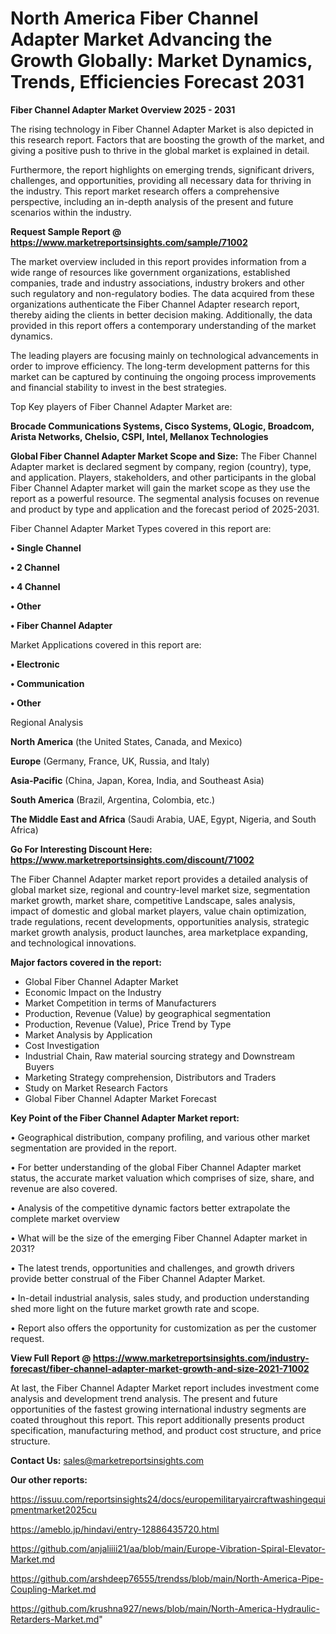 # North America Fiber Channel Adapter Market Advancing the Growth Globally: Market Dynamics, Trends, Efficiencies Forecast 2031

<Strong> Fiber Channel Adapter Market Overview 2025 - 2031</strong>

The rising technology in Fiber Channel Adapter Market is also depicted in this research report. Factors that are boosting the growth of the market, and giving a positive push to thrive in the global market is explained in detail.

Furthermore, the report highlights on emerging trends, significant drivers, challenges, and opportunities, providing all necessary data for thriving in the industry. This report market research offers a comprehensive perspective, including an in-depth analysis of the present and future scenarios within the industry.

<strong>Request Sample Report @ <a href=https://www.marketreportsinsights.com/sample/71002>https://www.marketreportsinsights.com/sample/71002</a></strong>

The market overview included in this report provides information from a wide range of resources like government organizations, established companies, trade and industry associations, industry brokers and other such regulatory and non-regulatory bodies. The data acquired from these organizations authenticate the Fiber Channel Adapter research report, thereby aiding the clients in better decision making. Additionally, the data provided in this report offers a contemporary understanding of the market dynamics.

The leading players are focusing mainly on technological advancements in order to improve efficiency. The long-term development patterns for this market can be captured by continuing the ongoing process improvements and financial stability to invest in the best strategies.

Top Key players of Fiber Channel Adapter Market are:

<strong>Brocade Communications Systems, Cisco Systems, QLogic, Broadcom, Arista Networks, Chelsio, CSPI, Intel, Mellanox Technologies</strong>

<strong><b>Global Fiber Channel Adapter Market Scope and Size:</b></strong>
The Fiber Channel Adapter market is declared segment by company, region (country), type, and application. Players, stakeholders, and other participants in the global Fiber Channel Adapter market will gain the market scope as they use the report as a powerful resource. The segmental analysis focuses on revenue and product by type and application and the forecast period of 2025-2031.

Fiber Channel Adapter Market Types covered in this report are:

<strong>• Single Channel

• 2 Channel

• 4 Channel

• Other

• Fiber Channel Adapter</strong>

Market Applications covered in this report are:

<strong>• Electronic

• Communication

• Other</strong> 

Regional Analysis

<strong>North America</strong> (the United States, Canada, and Mexico)

<strong>Europe</strong> (Germany, France, UK, Russia, and Italy)

<strong>Asia-Pacific</strong> (China, Japan, Korea, India, and Southeast Asia)

<strong>South America</strong> (Brazil, Argentina, Colombia, etc.)

<strong>The Middle East and Africa</strong> (Saudi Arabia, UAE, Egypt, Nigeria, and South Africa)

<strong>Go For Interesting Discount Here: <a href=https://www.marketreportsinsights.com/discount/71002>https://www.marketreportsinsights.com/discount/71002</a></strong>

The Fiber Channel Adapter market report provides a detailed analysis of global market size, regional and country-level market size, segmentation market growth, market share, competitive Landscape, sales analysis, impact of domestic and global market players, value chain optimization, trade regulations, recent developments, opportunities analysis, strategic market growth analysis, product launches, area marketplace expanding, and technological innovations.

<strong><b>Major factors covered in the report:</b></strong>
<ul>
  <li>Global Fiber Channel Adapter Market </li>
  <li>Economic Impact on the Industry</li>
  <li>Market Competition in terms of Manufacturers</li>
  <li>Production, Revenue (Value) by geographical segmentation</li>
  <li>Production, Revenue (Value), Price Trend by Type</li>
  <li>Market Analysis by Application</li>
  <li>Cost Investigation</li>
  <li>Industrial Chain, Raw material sourcing strategy and Downstream Buyers</li>
  <li>Marketing Strategy comprehension, Distributors and Traders</li>
  <li>Study on Market Research Factors</li>
  <li>Global Fiber Channel Adapter Market Forecast</li>
</ul>

<strong><b>Key Point of the Fiber Channel Adapter Market report:</b></strong>

• Geographical distribution, company profiling, and various other market segmentation are provided in the report.

• For better understanding of the global Fiber Channel Adapter market status, the accurate market valuation which comprises of size, share, and revenue are also covered.

• Analysis of the competitive dynamic factors better extrapolate the complete market overview

• What will be the size of the emerging Fiber Channel Adapter market in 2031?

• The latest trends, opportunities and challenges, and growth drivers provide better construal of the Fiber Channel Adapter Market.

• In-detail industrial analysis, sales study, and production understanding shed more light on the future market growth rate and scope.

• Report also offers the opportunity for customization as per the customer request.

<strong><b>View Full Report @ <a href=https://www.marketreportsinsights.com/industry-forecast/fiber-channel-adapter-market-growth-and-size-2021-71002>https://www.marketreportsinsights.com/industry-forecast/fiber-channel-adapter-market-growth-and-size-2021-71002</a></b></strong>


At last, the Fiber Channel Adapter Market report includes investment come analysis and development trend analysis. The present and future opportunities of the fastest growing international industry segments are coated throughout this report. This report additionally presents product specification, manufacturing method, and product cost structure, and price structure.

<strong>Contact Us:</strong>
sales@marketreportsinsights.com

<strong>Our other reports:</strong>

<a href=https://issuu.com/reportsinsights24/docs/europemilitaryaircraftwashingequipmentmarket2025cu>https://issuu.com/reportsinsights24/docs/europemilitaryaircraftwashingequipmentmarket2025cu</a>

<a href=https://ameblo.jp/hindavi/entry-12886435720.html>https://ameblo.jp/hindavi/entry-12886435720.html</a>

<a href=https://github.com/anjaliiii21/aa/blob/main/Europe-Vibration-Spiral-Elevator-Market.md>https://github.com/anjaliiii21/aa/blob/main/Europe-Vibration-Spiral-Elevator-Market.md</a>

<a href=https://github.com/arshdeep76555/trendss/blob/main/North-America-Pipe-Coupling-Market.md>https://github.com/arshdeep76555/trendss/blob/main/North-America-Pipe-Coupling-Market.md</a>

<a href=https://github.com/krushna927/news/blob/main/North-America-Hydraulic-Retarders-Market.md>https://github.com/krushna927/news/blob/main/North-America-Hydraulic-Retarders-Market.md</a>"
